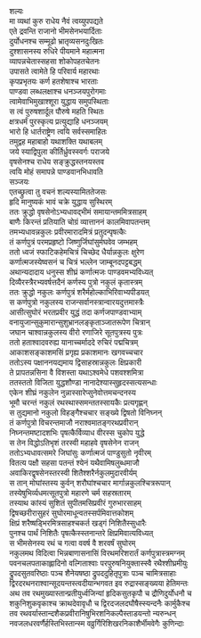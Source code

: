 शल्यः  
मा व्यथां कुरु राधेय नैवं त्वय्युपपद्यते  
एते द्रवन्ति राजानो भीमसेनभयार्दिताः  
दुर्योधनश्च सम्मूढो भ्रातृव्यसनदुःखितः  
दुश्शासनस्य रुधिरे पीयमाने महात्मना  
व्यापन्नचेतास्सहसा शोकोपहतचेतनः  
उपासते त्वामेते हि परिवार्य महारथाः  
कृपप्रभृतयः कर्ण हतशेषाश्च भारताः  
पाण्डवा लब्धलक्षाश्च धनञ्जयपुरोगमाः  
त्वामेवाभिमुखाश्शूरा युद्धाय समुपस्थिताः  
स त्वं पुरुषशार्दूल पौरुषे महति स्थितः  
क्षत्रधर्मं पुरस्कृत्य प्रत्युद्याहि धनञ्जयम्  
भारो हि धार्तराष्ट्रेण त्वयि सर्वस्समाहितः  
तमुद्वह महाबाहो यथाशक्ति यथाबलम्  
जये स्याद्विपुला कीर्तिर्ध्रुवस्स्वर्गः पराजये  
वृषसेनश्च राधेय सङ्क्रुद्धस्तनयस्तव  
त्वयि मोहं समापन्ने पाण्डवानभिधावति  
सञ्जयः  
एतच्छ्रुत्वा तु वचनं शल्यस्यामिततेजसः  
हृदि मानुष्यकं भावं चक्रे युद्धाय सुस्थिरम्  
ततः क्रुद्धो वृषसेनोऽभ्यधावद्भीमं समायान्तममित्रसाहम्  
बाणैः किरन्तं प्रतियाति चोग्रं व्यात्ताननं कालमिवापतन्तम्  
तमभ्यधावन्नकुलः प्रवीरमारादमित्रं प्रतुदन्पृषत्कैः  
तं कर्णपुत्रं परमप्रहृष्टो जिष्णुर्जिघांसुर्मघवेव जम्भहम्  
ततो ध्वजं स्फाटिकहेमचित्रं चिच्छेद धैर्यान्नकुलः क्षुरेण  
कर्णात्मजस्येष्वसनं च चित्रं भल्लेन जाम्बूनदपट्टबद्धम्  
अथान्यदादाय धनुस्स शीघ्रं कर्णात्मजः पाण्डवमभ्यविध्यत्  
दिव्यैरस्त्रैरभ्यवर्षत्तदैनं कर्णस्य पुत्रो नकुलं कृतास्त्रम्  
ततः क्रुद्धो नकुलः कर्णपुत्रं शरैर्महोल्काभिरिवाभ्यपीडयत्  
स कर्णपुत्रो नकुलस्य राजन्सर्वानस्त्रान्वारयदुत्तमास्त्रैः  
आसीत्सुघोरं भरतप्रवीर युद्धं तदा कर्णजपाण्डवाभ्याम्  
वनायुजान्सुकुमारान्सुशुभ्रानलङ्कृताञ्जातरूपेण चित्रान्  
जघान चाश्वान्नकुलस्य वीरो रणाजिरे सूतपुत्रस्य पुत्रः  
ततो हताश्वादवरुह्य यानाच्चर्माददे रुचिरं पद्मचित्रम्  
आकाशसङ्काशमसिं प्रगृह्य प्रकाशमानः खगवच्चचार  
ततोऽस्य पक्षाननयद्यमाय द्विसाहस्रान्नकुलः क्षिप्रकारी  
ते प्रापतन्नसिना वै विशस्ता यथाऽश्वमेधे पशवश्शमित्रा  
ततस्ततो विजिता युद्धशौण्डा नानादेश्यास्सुहृदस्सत्यसन्धाः  
एकेन शीघ्रं नकुलेन नुन्नास्सारेप्सुनेवोत्तमचन्दनस्य  
भूमौ चरन्तं नकुलं रथस्थास्समन्ततस्सायकैः प्रत्यगृह्णन्  
स तुद्यमानो नकुलो विहङ्गैश्चचार सङ्ख्ये द्विषतो विनिघ्नन्  
तं कर्णपुत्रो विचरन्तमाजौ नराश्वमातङ्गरथप्रवीरान्  
निघ्नन्तमष्टादशभिः पृषत्कैर्विव्याध वीरस्स चुकोप युद्धे  
स तेन विद्धोऽतिभृशं तरस्वी महाहवे वृषसेनेन राजन्  
ततोऽभ्यधावत्समरे जिघांसुः कर्णात्मजं पाण्डुसुतो नृवीरम्  
वितत्य पक्षौ सहसा पतन्तं श्येनं यथैवामिषलुब्धमाजौ  
अवाकिरद्वृषसेनस्तरस्वी शितैश्शरैर्नकुलमुदारवीर्यम्  
स तान् मोघांस्तस्य कुर्वन् शरौघांश्चचार मार्गान्नकुलश्चित्ररूपान्  
तस्येषुभिर्व्यधमत्सूतपुत्रो महारणे चर्म सहस्रतारम्  
तस्याथ कांस्यं सुशितं सुपीतमसिप्रवीरं गुरुभारसाहम्  
द्विषच्छरीरासुहरं सुघोरमाधून्वतस्सर्पमिवात्तकोशम्  
क्षिप्रं शरैष्षड्भिरमित्रसाहश्चकर्त खड्गं निशितैस्सुधारैः  
पुनश्च पार्थं निशितैः पृषत्कैस्स्तनान्तरे क्षिप्रमिवात्यविध्यत्  
स भीमसेनस्य रथं च गत्वा ववर्ष वै शरवर्षं सुघोरम्  
नकुलमथ विदित्वा भिन्नबाणासनासिं विरथमरिशरार्तं कर्णपुत्रास्त्रमग्नम्  
पवनचलपताकाह्लादिनो वल्गिताश्वाः परपुरुषनियुक्तास्स्वै रथैश्शीघ्रमीयुः  
द्रुपदसुतवरिष्ठाः पञ्च शैनेयषष्ठा द्रुपददुहितृपुत्राः पञ्च चामित्रसाहाः  
द्विरदरथनराश्वान्सूदयन्तस्त्वदीयान्भगवत इव रुद्रास्सङ्ख्यया हेतिमन्तः  
अथ तव रथमुख्यास्तान्प्रतीयुर्ध्वजिन्यां हृदिकसुतकृपौ च द्रौणिदुर्योधनौ च  
शकुनिशुकवृकाश्च क्राथदेवावृधौ च द्विरदजलदघौषैस्स्यन्दनैः कार्मुकैश्च  
तव रथवर्यास्तान्दशैकप्रवीरानिषुभिरशनिकल्पैस्ताडयन्तो न्यरुन्धन्  
नवजलधरवर्णैर्हस्तिभिस्तान्स्म वव्रुर्गिरिशिखरनिकाशैर्भीमवेगैः कुणिन्दाः   
